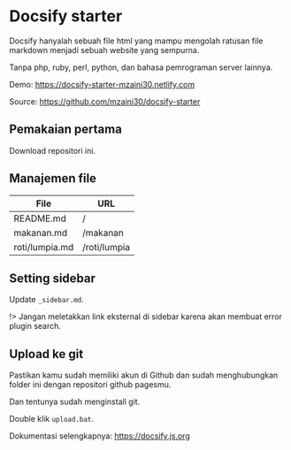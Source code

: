 # Docsify starter

Docsify hanyalah sebuah file html yang mampu mengolah ratusan file markdown menjadi sebuah website yang sempurna.

Tanpa php, ruby, perl, python, dan bahasa pemrograman server lainnya.

Demo: <https://docsify-starter-mzaini30.netlify.com>

Source: <https://github.com/mzaini30/docsify-starter>

## Pemakaian pertama

Download repositori ini.

## Manajemen file

| File | URL |
|-|-|
| README.md | / |
| makanan.md | /makanan |
| roti/lumpia.md | /roti/lumpia |

## Setting sidebar

Update `_sidebar.md`.

!> Jangan meletakkan link eksternal di sidebar karena akan membuat error plugin search.

## Upload ke git 

Pastikan kamu sudah memiliki akun di Github dan sudah menghubungkan folder ini dengan repositori github pagesmu.

Dan tentunya sudah menginstall git.

Double klik `upload.bat`.

Dokumentasi selengkapnya: <https://docsify.js.org>